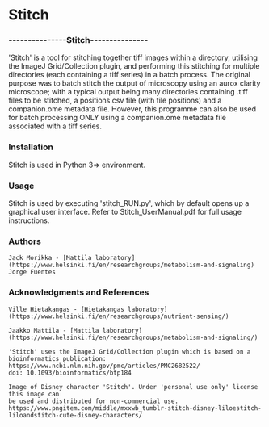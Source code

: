 # Stitch
### ---------------Stitch---------------

'Stitch' is a tool for stitching together tiff images within a directory, utilising 
the ImageJ Grid/Collection plugin, and performing this stitching for multiple directories
(each containing a tiff series) in a batch process. The original purpose was to batch stitch 
the output of microscopy using an aurox clarity microscope; with a typical output being many 
directories containing .tiff files to be stitched, a positions.csv file (with tile positions) 
and a companion.ome metadata file. However, this programme can also be used for batch 
processing ONLY using a companion.ome metadata file associated with a tiff series.

### Installation
Stitch is used in Python 3=> environment. 

### Usage
Stitch is used by executing 'stitch_RUN.py', which by default opens up a graphical
user interface. Refer to Stitch_UserManual.pdf for full usage instructions.


### Authors

    Jack Morikka - [Mattila laboratory](https://www.helsinki.fi/en/researchgroups/metabolism-and-signaling)
    Jorge Fuentes

### Acknowledgments and References
    Ville Hietakangas - [Hietakangas laboratory](https://www.helsinki.fi/en/researchgroups/nutrient-sensing/)
    
    Jaakko Mattila - [Mattila laboratory](https://www.helsinki.fi/en/researchgroups/metabolism-and-signaling/)

    'Stitch' uses the ImageJ Grid/Collection plugin which is based on a bioinformatics publication:
    https://www.ncbi.nlm.nih.gov/pmc/articles/PMC2682522/
    doi: 10.1093/bioinformatics/btp184
    
    Image of Disney character 'Stitch'. Under 'personal use only' license this image can 
    be used and distributed for non-commercial use.
    https://www.pngitem.com/middle/mxxwb_tumblr-stitch-disney-liloestitch-liloandstitch-cute-disney-characters/
